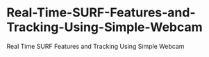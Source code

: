 # Real-Time-SURF-Features-and-Tracking-Using-Simple-Webcam
Real Time SURF Features and Tracking Using Simple Webcam
